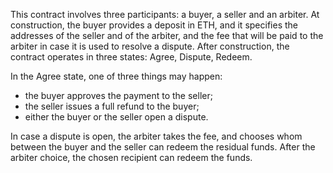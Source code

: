 This contract involves three participants: a buyer, a seller and an arbiter. At construction, the buyer provides a deposit in ETH, and it specifies the addresses of the seller and of the arbiter, and the fee that will be paid to the arbiter in case it is used to resolve a dispute. After construction, the contract operates in three states: Agree, Dispute, Redeem. 

In the Agree state, one of three things may happen: 
- the buyer approves the payment to the seller; 
- the seller issues a full refund to the buyer;
- either the buyer or the seller open a dispute.

In case a dispute is open, the arbiter takes the fee, and chooses whom between the buyer and the seller can redeem the residual funds. After the arbiter choice, the chosen recipient can redeem the funds.